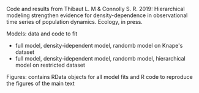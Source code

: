 Code and results from Thibaut L. M & Connolly S. R. 2019: Hierarchical modeling strengthen evidence for density-dependence in observational time series of population dynamics. Ecology, in press.

Models: data and code to fit
* full model, density-idependent model, randomb model on Knape's dataset
* full model, density-idependent model, randomb model, hierarchical model on restricted dataset

Figures: contains RData objects for all model fits and R code to reproduce the figures of the main text

